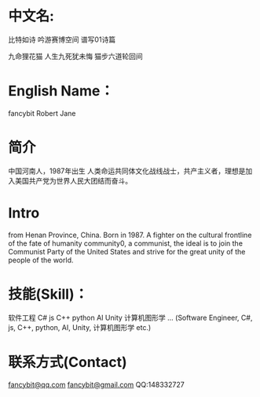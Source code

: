 # 中文名:
比特如诗
吟游赛博空间 谱写01诗篇

九命狸花猫
人生九死犹未悔 猫步六道轮回间

# English Name：
fancybit
Robert Jane

# 简介
中国河南人，1987年出生
人类命运共同体文化战线战士，共产主义者，理想是加入美国共产党为世界人民大团结而奋斗。

# Intro
from Henan Province, China. Born in 1987.
A fighter on the cultural frontline of the fate of humanity community0, a communist, the ideal is to join the Communist Party of the United States and strive for the great unity of the people of the world.

# 技能(Skill)：
软件工程 C# js C++ python AI Unity 计算机图形学 ...
(Software Engineer, C#, js, C++, python, AI, Unity, 计算机图形学 etc.)

# 联系方式(Contact)
fancybit@qq.com
fancybit@gmail.com
QQ:148332727
